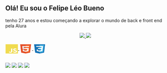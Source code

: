 ## Olá! Eu sou o Felipe Léo Bueno
tenho 27 anos e estou começando a explorar o mundo de back e front end pela Alura

<div align="center">
  <a href="https://github.com/felipeleobueno">
  <img height="180em" src="https://github-readme-stats.vercel.app/api?username=felipeleobueno&show_icons=true&theme=dark&include_all_commits=true&count_private=true"/>
  <img height="180em" src="https://github-readme-stats.vercel.app/api/top-langs/?username=felipeleobueno&layout=compact&langs_count=7&theme=dark"/>
</div>
  <div style="display: inline_block"><br>
  <img align="center" alt="Rafa-Js" height="30" width="40" src="https://raw.githubusercontent.com/devicons/devicon/master/icons/javascript/javascript-plain.svg">
  <img align="center" alt="Rafa-HTML" height="30" width="40" src="https://raw.githubusercontent.com/devicons/devicon/master/icons/html5/html5-original.svg" style="max-width: 100%;">
   <img align="center" alt="Rafa-CSS" height="30" width="40" src="https://raw.githubusercontent.com/devicons/devicon/master/icons/css3/css3-original.svg" style="max-width: 100%;">
   
 ##
    
<div>
  
  
<a href="https://instagram.com/felipeleo_b" target="_blank"><img src="https://img.shields.io/badge/-Instagram-%23E4405F?style=for-the-badge&logo=instagram&logoColor=white "  target="_blank"></a>      <a href="https://discord.gg/FelipeLéo#7059" target="_blank"><img src="https://img.shields.io/badge/Discord-7289DA?style=for-the-badge&logo=discord&logoColor=white" target="_blank"></a>  <a href = "mailto:morrocoy.leo@gmail.com"><img src="https://img.shields.io/badge/Gmail-D14836?style=for-the-badge&logo=gmail&logoColor=white"  target="_blank"></a>  <a href= "https://wa.me/+5535991165736" target="_blank"><img src="https://img.shields.io/badge/WhatsApp-25D366?style=for-the-badge&logo=whatsapp&logoColor=white"  target="_blank"></a>
  
 
  
  
 

  </div>

